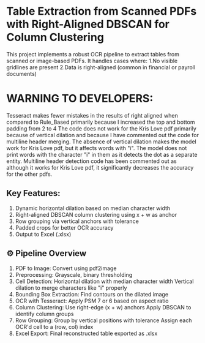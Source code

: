 # Table Extraction from Scanned PDFs with Right-Aligned DBSCAN for Column Clustering
This project implements a robust OCR pipeline to extract tables from scanned or image-based PDFs. It handles cases where:
    1.No visible gridlines are present
    2.Data is right-aligned (common in financial or payroll documents)

# WARNING TO DEVELOPERS:
  Tesseract makes fewer mistakes in the results of right aligned when compared to Rule_Based primarily because I increased the top and bottom padding from 2 to 4
  The code does not work for the Kris Love pdf primarily because of vertical dilation and because I have commented out the code for multiline header merging.
  The absence of vertical dilation makes the model work for Kris Love pdf, but it affects words with "i". The model does not print words with the character "i" in them as it detects the dot as a separate entity.
  Multiline header detection code has been commented out as although it works for Kris Love pdf, it significantly decreases the accuracy for the other pdfs.

## Key Features:
  1. Dynamic horizontal dilation based on median character width
  2. Right-aligned DBSCAN column clustering using x + w as anchor
  3. Row grouping via vertical anchors with tolerance
  4. Padded crops for better OCR accuracy
  5. Output to Excel (.xlsx)

## ⚙️ Pipeline Overview
  1. PDF to Image: Convert using pdf2image
  2. Preprocessing: Grayscale, binary thresholding
  3. Cell Detection:
      Horizontal dilation with median character width
      Vertical dilation to merge characters like "i" properly
  4. Bounding Box Extraction: Find contours on the dilated image
  5. OCR with Tesseract: Apply PSM 7 or 6 based on aspect ratio
  6. Column Clustering:
      Use right-edge (x + w) anchors
      Apply DBSCAN to identify column groups
  7. Row Grouping:
      Group by vertical positions with tolerance
      Assign each OCR'd cell to a (row, col) index
  8. Excel Export: Final reconstructed table exported as .xlsx


